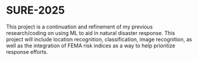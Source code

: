 # SURE-2025
This project is a continuation and refinement of my previous research/coding on using ML to aid in natural disaster response. This project will include location recognition, classification, image recognition, as well as the integration of FEMA risk indices as a way to help prioritize response efforts. 

